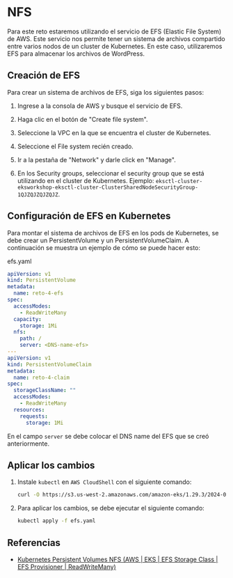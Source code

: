 # NFS

Para este reto estaremos utilizando el servicio de EFS (Elastic File System) de AWS. Este servicio nos permite tener un sistema de archivos compartido entre varios nodos de un cluster de Kubernetes. En este caso, utilizaremos EFS para almacenar los archivos de WordPress.

## Creación de EFS

Para crear un sistema de archivos de EFS, siga los siguientes pasos:

1. Ingrese a la consola de AWS y busque el servicio de EFS.

1. Haga clic en el botón de "Create file system".

1. Seleccione la VPC en la que se encuentra el cluster de Kubernetes.

1. Seleccione el File system recién creado.

1. Ir a la pestaña de "Network" y darle click en "Manage".

1. En los Security groups, seleccionar el security group que se está utilizando en el cluster de Kubernetes. Ejemplo: `eksctl-cluster-eksworkshop-eksctl-cluster-ClusterSharedNodeSecurityGroup-1QJZQJZQJZQJZ`.

## Configuración de EFS en Kubernetes

Para montar el sistema de archivos de EFS en los pods de Kubernetes, se debe crear un PersistentVolume y un PersistentVolumeClaim. A continuación se muestra un ejemplo de cómo se puede hacer esto:

efs.yaml

```yaml
apiVersion: v1
kind: PersistentVolume
metadata:
  name: reto-4-efs
spec:
  accessModes:
    - ReadWriteMany
  capacity:
    storage: 1Mi
  nfs:
    path: /
    server: <DNS-name-efs>
---
apiVersion: v1
kind: PersistentVolumeClaim
metadata:
  name: reto-4-claim
spec:
  storageClassName: ""
  accessModes:
    - ReadWriteMany
  resources:
    requests:
      storage: 1Mi
```

En el campo `server` se debe colocar el DNS name del EFS que se creó anteriormente.

## Aplicar los cambios

1. Instale `kubectl` en `AWS CloudShell` con el siguiente comando:

   ```bash
   curl -O https://s3.us-west-2.amazonaws.com/amazon-eks/1.29.3/2024-04-19/bin/linux/amd64/kubectl
   ```

1. Para aplicar los cambios, se debe ejecutar el siguiente comando:

   ```bash
   kubectl apply -f efs.yaml
   ```

## Referencias

- [Kubernetes Persistent Volumes NFS (AWS | EKS | EFS Storage Class | EFS Provisioner | ReadWriteMany)](https://www.youtube.com/watch?v=Sj0MVk0jM_4)
